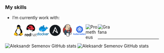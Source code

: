 ### My skills

-  I’m currently work with:

    <img align="left" alt="Linux" width="40px" src="https://raw.githubusercontent.com/github/explore/80688e429a7d4ef2fca1e82350fe8e3517d3494d/topics/linux/linux.png" />
    <img align="left" alt="CentOS" width="40px" src="https://raw.githubusercontent.com/devicons/devicon/2809b567852a4648062a2d3e7c1c531367458c0b/icons/redhat/redhat-original-wordmark.svg" />
    <img align="left" alt="Docker" width="40px" src="https://raw.githubusercontent.com/github/explore/80688e429a7d4ef2fca1e82350fe8e3517d3494d/topics/docker/docker.png" />
    <img align="left" alt="Ansible" width="40px" src="https://raw.githubusercontent.com/github/explore/80688e429a7d4ef2fca1e82350fe8e3517d3494d/topics/ansible/ansible.png" />
    <img align="left" alt="Jenkins" width="40px" src="https://raw.githubusercontent.com/github/explore/4546263bd5739353083c33dada43f8f31e7d1fd6/topics/jenkins/jenkins.png" />
    <img align="left" alt="Kubernetes" width="40px" src="https://raw.githubusercontent.com/devicons/devicon/2809b567852a4648062a2d3e7c1c531367458c0b/icons/kubernetes/kubernetes-plain-wordmark.svg" />
    <img align="left" alt="Prometheus" width="40px" src="https://pics.freeicons.io/uploads/icons/png/6813193821551942286-512.png" />
    <img align="left" alt="Grafana" width="40px" src="https://pics.freeicons.io/uploads/icons/png/8135670941548141941-512.png" />

<br /><br />

---

![Aleksandr Semenov GitHub stats](https://raw.githubusercontent.com/0rdinatus/github_stats/master/generated/overview.svg)
![Aleksandr Semenov GitHub stats](https://raw.githubusercontent.com/0rdinatus/github_stats/master/generated/languages.svg)

